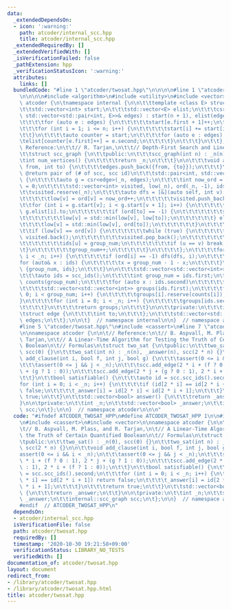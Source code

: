 ```yaml
---
data:
  _extendedDependsOn:
  - icon: ':warning:'
    path: atcoder/internal_scc.hpp
    title: atcoder/internal_scc.hpp
  _extendedRequiredBy: []
  _extendedVerifiedWith: []
  _isVerificationFailed: false
  _pathExtension: hpp
  _verificationStatusIcon: ':warning:'
  attributes:
    links: []
  bundledCode: "#line 1 \"atcoder/twosat.hpp\"\n\n\n\n#line 1 \"atcoder/internal_scc.hpp\"\
    \n\n\n\n#include <algorithm>\n#include <utility>\n#include <vector>\n\nnamespace\
    \ atcoder {\n\tnamespace internal {\n\n\t\ttemplate <class E> struct csr {\n\t\
    \t\tstd::vector<int> start;\n\t\t\tstd::vector<E> elist;\n\t\t\tcsr(int n, const\
    \ std::vector<std::pair<int, E>>& edges) : start(n + 1), elist(edges.size()) {\n\
    \t\t\t\tfor (auto e : edges) {\n\t\t\t\t\tstart[e.first + 1]++;\n\t\t\t\t}\n\t\
    \t\t\tfor (int i = 1; i <= n; i++) {\n\t\t\t\t\tstart[i] += start[i - 1];\n\t\t\
    \t\t}\n\t\t\t\tauto counter = start;\n\t\t\t\tfor (auto e : edges) {\n\t\t\t\t\
    \telist[counter[e.first]++] = e.second;\n\t\t\t\t}\n\t\t\t}\n\t\t};\n\n\t\t//\
    \ Reference:\n\t\t// R. Tarjan,\n\t\t// Depth-First Search and Linear Graph Algorithms\n\
    \t\tstruct scc_graph {\n\t\tpublic:\n\t\t\tscc_graph(int n) : _n(n) {}\n\n\t\t\
    \tint num_vertices() {\n\t\t\t\treturn _n;\n\t\t\t}\n\n\t\t\tvoid add_edge(int\
    \ from, int to) {\n\t\t\t\tedges.push_back({from, {to}});\n\t\t\t}\n\n\t\t\t//\
    \ @return pair of (# of scc, scc id)\n\t\t\tstd::pair<int, std::vector<int>> scc_ids()\
    \ {\n\t\t\t\tauto g = csr<edge>(_n, edges);\n\t\t\t\tint now_ord = 0, group_num\
    \ = 0;\n\t\t\t\tstd::vector<int> visited, low(_n), ord(_n, -1), ids(_n);\n\t\t\
    \t\tvisited.reserve(_n);\n\t\t\t\tauto dfs = [&](auto self, int v) -> void {\n\
    \t\t\t\t\tlow[v] = ord[v] = now_ord++;\n\t\t\t\t\tvisited.push_back(v);\n\t\t\t\
    \t\tfor (int i = g.start[v]; i < g.start[v + 1]; i++) {\n\t\t\t\t\t\tauto to =\
    \ g.elist[i].to;\n\t\t\t\t\t\tif (ord[to] == -1) {\n\t\t\t\t\t\t\tself(self, to);\n\
    \t\t\t\t\t\t\tlow[v] = std::min(low[v], low[to]);\n\t\t\t\t\t\t} else {\n\t\t\t\
    \t\t\t\tlow[v] = std::min(low[v], ord[to]);\n\t\t\t\t\t\t}\n\t\t\t\t\t}\n\t\t\t\
    \t\tif (low[v] == ord[v]) {\n\t\t\t\t\t\twhile (true) {\n\t\t\t\t\t\t\tint u =\
    \ visited.back();\n\t\t\t\t\t\t\tvisited.pop_back();\n\t\t\t\t\t\t\tord[u] = _n;\n\
    \t\t\t\t\t\t\tids[u] = group_num;\n\t\t\t\t\t\t\tif (u == v) break;\n\t\t\t\t\t\
    \t}\n\t\t\t\t\t\tgroup_num++;\n\t\t\t\t\t}\n\t\t\t\t};\n\t\t\t\tfor (int i = 0;\
    \ i < _n; i++) {\n\t\t\t\t\tif (ord[i] == -1) dfs(dfs, i);\n\t\t\t\t}\n\t\t\t\t\
    for (auto& x : ids) {\n\t\t\t\t\tx = group_num - 1 - x;\n\t\t\t\t}\n\t\t\t\treturn\
    \ {group_num, ids};\n\t\t\t}\n\n\t\t\tstd::vector<std::vector<int>> scc() {\n\t\
    \t\t\tauto ids = scc_ids();\n\t\t\t\tint group_num = ids.first;\n\t\t\t\tstd::vector<int>\
    \ counts(group_num);\n\t\t\t\tfor (auto x : ids.second)\n\t\t\t\t\tcounts[x]++;\n\
    \t\t\t\tstd::vector<std::vector<int>> groups(ids.first);\n\t\t\t\tfor (int i =\
    \ 0; i < group_num; i++) {\n\t\t\t\t\tgroups[i].reserve(counts[i]);\n\t\t\t\t\
    }\n\t\t\t\tfor (int i = 0; i < _n; i++) {\n\t\t\t\t\tgroups[ids.second[i]].push_back(i);\n\
    \t\t\t\t}\n\t\t\t\treturn groups;\n\t\t\t}\n\n\t\tprivate:\n\t\t\tint _n;\n\t\t\
    \tstruct edge {\n\t\t\t\tint to;\n\t\t\t};\n\t\t\tstd::vector<std::pair<int, edge>>\
    \ edges;\n\t\t};\n\n\t}  // namespace internal\n\n}  // namespace atcoder\n\n\n\
    #line 5 \"atcoder/twosat.hpp\"\n#include <cassert>\n#line 7 \"atcoder/twosat.hpp\"\
    \n\nnamespace atcoder {\n\n\t// Reference:\n\t// B. Aspvall, M. Plass, and R.\
    \ Tarjan,\n\t// A Linear-Time Algorithm for Testing the Truth of Certain Quantified\
    \ Boolean\n\t// Formulas\n\tstruct two_sat {\n\tpublic:\n\t\ttwo_sat() : _n(0),\
    \ scc(0) {}\n\t\ttwo_sat(int n) : _n(n), _answer(n), scc(2 * n) {}\n\n\t\tvoid\
    \ add_clause(int i, bool f, int j, bool g) {\n\t\t\tassert(0 <= i && i < _n);\n\
    \t\t\tassert(0 <= j && j < _n);\n\t\t\tscc.add_edge(2 * i + (f ? 0 : 1), 2 * j\
    \ + (g ? 1 : 0));\n\t\t\tscc.add_edge(2 * j + (g ? 0 : 1), 2 * i + (f ? 1 : 0));\n\
    \t\t}\n\t\tbool satisfiable() {\n\t\t\tauto id = scc.scc_ids().second;\n\t\t\t\
    for (int i = 0; i < _n; i++) {\n\t\t\t\tif (id[2 * i] == id[2 * i + 1]) return\
    \ false;\n\t\t\t\t_answer[i] = id[2 * i] < id[2 * i + 1];\n\t\t\t}\n\t\t\treturn\
    \ true;\n\t\t}\n\t\tstd::vector<bool> answer() {\n\t\t\treturn _answer;\n\t\t\
    }\n\n\tprivate:\n\t\tint _n;\n\t\tstd::vector<bool> _answer;\n\t\tinternal::scc_graph\
    \ scc;\n\t};\n\n}  // namespace atcoder\n\n\n"
  code: "#ifndef ATCODER_TWOSAT_HPP\n#define ATCODER_TWOSAT_HPP 1\n\n#include \"./internal_scc.hpp\"\
    \n#include <cassert>\n#include <vector>\n\nnamespace atcoder {\n\n\t// Reference:\n\
    \t// B. Aspvall, M. Plass, and R. Tarjan,\n\t// A Linear-Time Algorithm for Testing\
    \ the Truth of Certain Quantified Boolean\n\t// Formulas\n\tstruct two_sat {\n\
    \tpublic:\n\t\ttwo_sat() : _n(0), scc(0) {}\n\t\ttwo_sat(int n) : _n(n), _answer(n),\
    \ scc(2 * n) {}\n\n\t\tvoid add_clause(int i, bool f, int j, bool g) {\n\t\t\t\
    assert(0 <= i && i < _n);\n\t\t\tassert(0 <= j && j < _n);\n\t\t\tscc.add_edge(2\
    \ * i + (f ? 0 : 1), 2 * j + (g ? 1 : 0));\n\t\t\tscc.add_edge(2 * j + (g ? 0\
    \ : 1), 2 * i + (f ? 1 : 0));\n\t\t}\n\t\tbool satisfiable() {\n\t\t\tauto id\
    \ = scc.scc_ids().second;\n\t\t\tfor (int i = 0; i < _n; i++) {\n\t\t\t\tif (id[2\
    \ * i] == id[2 * i + 1]) return false;\n\t\t\t\t_answer[i] = id[2 * i] < id[2\
    \ * i + 1];\n\t\t\t}\n\t\t\treturn true;\n\t\t}\n\t\tstd::vector<bool> answer()\
    \ {\n\t\t\treturn _answer;\n\t\t}\n\n\tprivate:\n\t\tint _n;\n\t\tstd::vector<bool>\
    \ _answer;\n\t\tinternal::scc_graph scc;\n\t};\n\n}  // namespace atcoder\n\n\
    #endif  // ATCODER_TWOSAT_HPP\n"
  dependsOn:
  - atcoder/internal_scc.hpp
  isVerificationFile: false
  path: atcoder/twosat.hpp
  requiredBy: []
  timestamp: '2020-10-30 19:21:58+09:00'
  verificationStatus: LIBRARY_NO_TESTS
  verifiedWith: []
documentation_of: atcoder/twosat.hpp
layout: document
redirect_from:
- /library/atcoder/twosat.hpp
- /library/atcoder/twosat.hpp.html
title: atcoder/twosat.hpp
---
```

